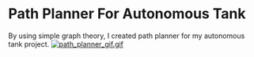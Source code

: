 # Path Planner For Autonomous Tank
By using simple graph theory, I created path planner for my autonomous tank project.
<a href="https://gifyu.com/image/W0cD"><img src="https://s7.gifyu.com/images/path_planner_gif.gif" alt="path_planner_gif.gif" border="0" /></a>
